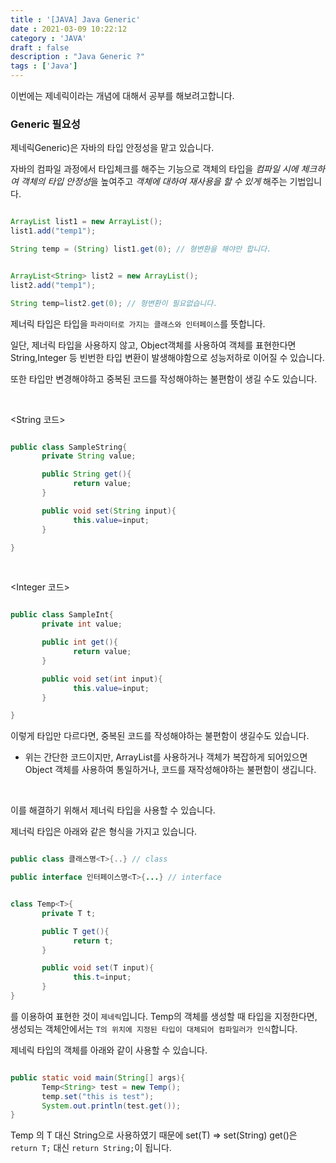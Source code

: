 ```yaml
---
title : '[JAVA] Java Generic'
date : 2021-03-09 10:22:12
category : 'JAVA'
draft : false
description : "Java Generic ?"
tags : ['Java']
---
```


이번에는 제네릭이라는 개념에 대해서 공부를 해보려고합니다.



### Generic 필요성

제네릭Generic)은 자바의 타입 안정성을 맡고 있습니다.

자바의 컴파일 과정에서 타입체크를 해주는 기능으로 객체의 타입을 *컴파일 시에 체크하여 객체의 타입 안정성*을 높여주고 *객체에 대하여 재사용을 할 수 있게* 해주는 기법입니다.

```java

ArrayList list1 = new ArrayList();
list1.add("temp1");

String temp = (String) list1.get(0); // 형변환을 해야만 합니다.


ArrayList<String> list2 = new ArrayList();
list2.add("temp1");

String temp=list2.get(0); // 형변환이 필요없습니다.
```

제너릭 타입은 타입을 `파라미터로 가지는 클래스와 인터페이스`를 뜻합니다.

일단, 제너릭 타입을 사용하지 않고, Object객체를 사용하여 객체를 표현한다면 String,Integer 등 빈번한 타입 변환이 발생해야함으로 성능저하로 이어질 수 있습니다.

또한 타입만 변경해야하고 중복된 코드를 작성해야하는 불편함이 생길 수도 있습니다.

<br/>

<String 코드>

```java

public class SampleString{
       private String value;

       public String get(){
              return value;
       }

       public void set(String input){
              this.value=input;
       }

}

```

<br/>

<Integer 코드>

```java

public class SampleInt{
       private int value;

       public int get(){
              return value;
       }

       public void set(int input){
              this.value=input;
       }

}

```

이렇게 타입만 다르다면, 중복된 코드를 작성해야하는 불편함이 생길수도 있습니다.

* 위는 간단한 코드이지만, ArrayList를 사용하거나 객체가 복잡하게 되어있으면 Object 객체를 사용하여 통일하거나, 코드를 재작성해야하는 불편함이 생깁니다.


<br/>

이를 해결하기 위해서 제너릭 타입을 사용할 수 있습니다.

제너릭 타입은 아래와 같은 형식을 가지고 있습니다.

```java

public class 클래스명<T>{..} // class

public interface 인터페이스명<T>{...} // interface

```

```java

class Temp<T>{
       private T t;

       public T get(){
              return t;
       }

       public void set(T input){
              this.t=input;
       }
}

```

<T>를 이용하여 표현한 것이 `제네릭`입니다. 
Temp의 객체를 생성할 때 타입을 지정한다면, 생성되는 객체안에서는 `T의 위치에 지정된 타입이 대체되어 컴파일러가 인식`합니다.

제네릭 타입의 객체를 아래와 같이 사용할 수 있습니다.

```java

public static void main(String[] args){
       Temp<String> test = new Temp();
       temp.set("this is test");
       System.out.println(test.get());
}

```
Temp<T> 의 T 대신 String으로 사용하였기 때문에 set(T) => set(String)
get()은 `return T;` 대신 `return String;`이 됩니다.

<br/>



